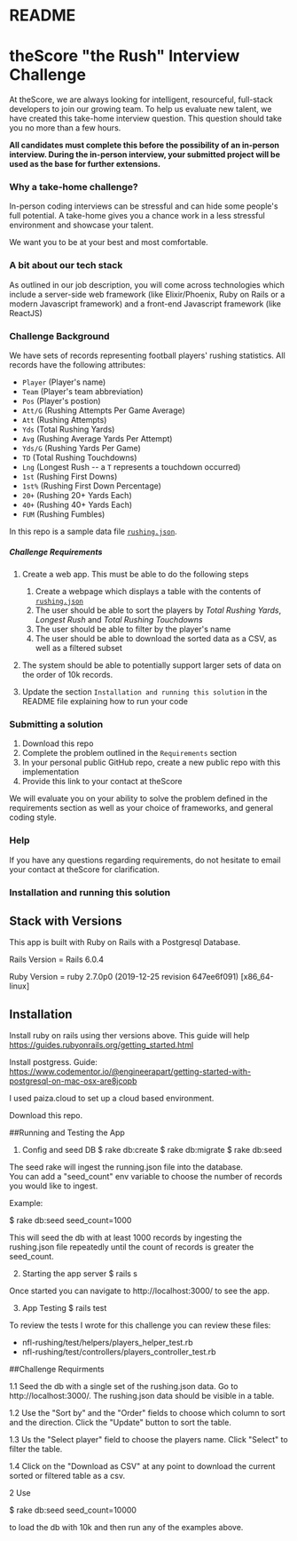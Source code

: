 # README

# theScore "the Rush" Interview Challenge
At theScore, we are always looking for intelligent, resourceful, full-stack developers to join our growing team. To help us evaluate new talent, we have created this take-home interview question. This question should take you no more than a few hours.

**All candidates must complete this before the possibility of an in-person interview. During the in-person interview, your submitted project will be used as the base for further extensions.**

### Why a take-home challenge?
In-person coding interviews can be stressful and can hide some people's full potential. A take-home gives you a chance work in a less stressful environment and showcase your talent.

We want you to be at your best and most comfortable.

### A bit about our tech stack
As outlined in our job description, you will come across technologies which include a server-side web framework (like Elixir/Phoenix, Ruby on Rails or a modern Javascript framework) and a front-end Javascript framework (like ReactJS)

### Challenge Background
We have sets of records representing football players' rushing statistics. All records have the following attributes:
* `Player` (Player's name)
* `Team` (Player's team abbreviation)
* `Pos` (Player's postion)
* `Att/G` (Rushing Attempts Per Game Average)
* `Att` (Rushing Attempts)
* `Yds` (Total Rushing Yards)
* `Avg` (Rushing Average Yards Per Attempt)
* `Yds/G` (Rushing Yards Per Game)
* `TD` (Total Rushing Touchdowns)
* `Lng` (Longest Rush -- a `T` represents a touchdown occurred)
* `1st` (Rushing First Downs)
* `1st%` (Rushing First Down Percentage)
* `20+` (Rushing 20+ Yards Each)
* `40+` (Rushing 40+ Yards Each)
* `FUM` (Rushing Fumbles)

In this repo is a sample data file [`rushing.json`](/rushing.json).

##### Challenge Requirements
1. Create a web app. This must be able to do the following steps
    1. Create a webpage which displays a table with the contents of [`rushing.json`](/rushing.json)
    2. The user should be able to sort the players by _Total Rushing Yards_, _Longest Rush_ and _Total Rushing Touchdowns_
    3. The user should be able to filter by the player's name
    4. The user should be able to download the sorted data as a CSV, as well as a filtered subset
    
2. The system should be able to potentially support larger sets of data on the order of 10k records.

3. Update the section `Installation and running this solution` in the README file explaining how to run your code

### Submitting a solution
1. Download this repo
2. Complete the problem outlined in the `Requirements` section
3. In your personal public GitHub repo, create a new public repo with this implementation
4. Provide this link to your contact at theScore

We will evaluate you on your ability to solve the problem defined in the requirements section as well as your choice of frameworks, and general coding style.

### Help
If you have any questions regarding requirements, do not hesitate to email your contact at theScore for clarification.

### Installation and running this solution

## Stack with Versions

This app is built with Ruby on Rails with a Postgresql Database.

Rails Version = Rails 6.0.4

Ruby Version = ruby 2.7.0p0 (2019-12-25 revision 647ee6f091) [x86_64-linux]


## Installation

Install ruby on rails using ther versions above. 
This guide will help https://guides.rubyonrails.org/getting_started.html

Install postgress. Guide: https://www.codementor.io/@engineerapart/getting-started-with-postgresql-on-mac-osx-are8jcopb

I used paiza.cloud to set up a cloud based environment.

Download this repo.

##Running and Testing the App

1. Config and seed DB
  $ rake db:create
  $ rake db:migrate
  $ rake db:seed 

  The seed rake will ingest the running.json file into the database.  
  You can add a "seed_count" env variable to choose the number of records you 
  would like to ingest.
  
  Example:
  
  $ rake db:seed seed_count=1000 
  
  This will seed the db with at least 1000 records by ingesting the rushing.json file
  repeatedly until the count of records is greater the seed_count.
  
2. Starting the app server 
  $ rails s

  Once started you can navigate to http://localhost:3000/ to see the app.
  
3. App Testing 
  $ rails test

  To review the tests I wrote for this challenge you can review these files:
  - nfl-rushing/test/helpers/players_helper_test.rb
  - nfl-rushing/test/controllers/players_controller_test.rb
  
##Challenge Requirments 

1.1 Seed the db with a single set of the rushing.json data.  Go to http://localhost:3000/. 
    The rushing.json data should be visible in a table.

1.2 Use the "Sort by" and the "Order" fields to choose which column to sort and the direction.
    Click the "Update" button to sort the table.

1.3 Us the "Select player" field to choose the players name.  Click "Select" to filter the table.

1.4 Click on the "Download as CSV" at any point to download the current sorted or filtered table
    as a csv.
    
2 Use

  $ rake db:seed seed_count=10000
  
  to load the db with 10k and then run any of the examples above.
  
